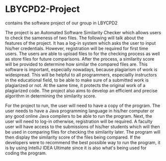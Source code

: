 # LBYCPD2-Project
contains the software project of our group in  LBYCPD2

   The project is an Automated Software Similarity Checker which allows users to check the sameness of two files. The following will talk about the features of the project. It has a log-in system which asks the user to input his/her credentials. However, registration will be required for first time users. The users are able to upload files to for the checking process as well as store files for future comparisons. After the process, a similarity score will be provided to determine how similar the compared files are. This software is important, especially nowadays, because plagiarism of work is widespread. This will be helpful to all programmers, especiallly instructors in the educational field, to be able to make sure of a submitted work is plagiarized or not. At the same time, it protects the original work of a plagiarized code. The project also aims to develop an efficient and precise algorithm in determining the similarity score.










   For the project to run, the user will need to have a copy of the program. The user needs to have a Java programming language in his/her computer or any good online Java compilers to be able to run the program. Next, the user will need to log-in otherwise, registration will be required. A faculty user will have access to the submissions of his/her students which will then be used in comparing files for checking the similarity later. The program will then display the similarity score of the files being compared. If the developers were to recommend the best possible way to run the program, it is by using IntelliJ IDEA Ultimate since it is also what's being used for coding the program. 
